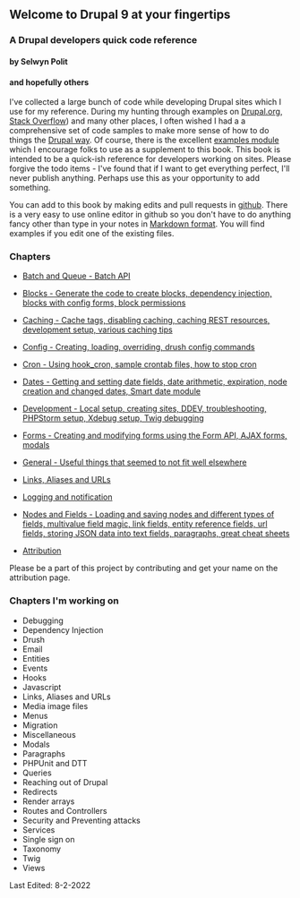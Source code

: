 ## Welcome to Drupal 9 at your fingertips
### A Drupal developers quick code reference
#### by Selwyn Polit
#### and hopefully others

I've collected a large bunch of code while developing Drupal sites which I use for my reference.  During my hunting through examples on [Drupal.org](https://www.drupal.org/), [Stack Overflow](https://stackoverflow.com/questions/tagged/drupal)) and many other places, I often wished I had a a comprehensive set of code samples to make more sense of how to do things the [Drupal way](https://events.drupal.org/neworleans2016/sessions/drupal-way-philosophy).  Of course, there is the excellent [examples module](https://www.drupal.org/project/examples) which I encourage folks to use as a supplement to this book.  This book is intended to be a quick-ish reference for developers working on sites. Please forgive the todo items - I've found that if I want to get everything perfect, I'll never publish anything. Perhaps use this as your opportunity to add something.

You can add to this book by making edits and pull requests in [github](https://github.com/selwynpolit/d9book/tree/gh-pages/book).  There is a very easy to use online editor in github so you don't have to do anything fancy other than type in your notes in [Markdown format](https://github.github.com/gfm/). You will find examples if you edit one of the existing files.

### Chapters
- [Batch and Queue - Batch API](book/bq.html)
- [Blocks - Generate the code to create blocks, dependency injection, blocks with config forms, block permissions](book/blocks.html)
- [Caching - Cache tags, disabling caching, caching REST resources, development setup, various caching tips](book/caching.html)
- [Config - Creating, loading, overriding, drush config commands](book/config.md)
- [Cron - Using hook_cron, sample crontab files, how to stop cron](book/cron.md)
- [Dates - Getting and setting date fields, date arithmetic, expiration, node creation and changed dates, Smart date module](book/dates.html)
- [Development - Local setup, creating sites, DDEV, troubleshooting, PHPStorm setup, Xdebug setup, Twig debugging](book/development.html)
- [Forms - Creating and modifying forms using the Form API, AJAX forms, modals](book/forms.md)
- [General - Useful things that seemed to not fit well elsewhere](book/general.md)
- [Links, Aliases and URLs](book/links.html)
- [Logging and notification](book/logging.html)
- [Nodes and Fields - Loading and saving nodes and different types of fields, multivalue field magic, link fields, entity reference fields, url fields, storing JSON data into text fields, paragraphs, great cheat sheets](book/nodes_n_fields.html)


- [Attribution](book/attribution.html)

Please be a part of this project by contributing and get your name on the attribution page.

### Chapters I'm working on
- Debugging
- Dependency Injection
- Drush
- Email
- Entities
- Events
- Hooks
- Javascript
- Links, Aliases and URLs
- Media image files
- Menus
- Migration
- Miscellaneous
- Modals
- Paragraphs
- PHPUnit and DTT
- Queries
- Reaching out of Drupal
- Redirects
- Render arrays
- Routes and Controllers
- Security and Preventing attacks
- Services
- Single sign on
- Taxonomy
- Twig
- Views





Last Edited: 8-2-2022
